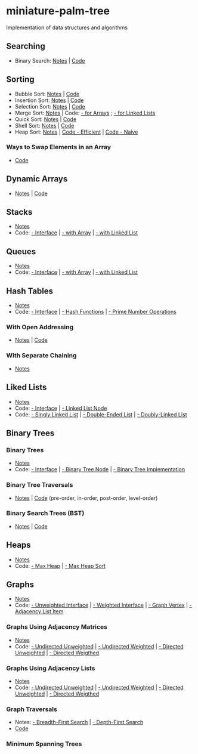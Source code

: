 # miniature-palm-tree
Implementation of data structures and algorithms

## Searching 

- Binary Search: [Notes](https://paper.dropbox.com/doc/Algorithms-yOFym5oauDWCgJw1EkUOo#:uid=193012893070714&h2=Binary-Search) | [Code](https://github.com/adinutzyc21/miniature-palm-tree/blob/master/Theory/searching/binarySearch/BinarySearch.java)

## Sorting
- Bubble Sort: [Notes](https://paper.dropbox.com/doc/Algorithms-yOFym5oauDWCgJw1EkUOo#:uid=967968668100180&h2=Bubble-Sort) | [Code](https://github.com/adinutzyc21/miniature-palm-tree/blob/master/Theory/sorting/bubbleSort/BubbleSort.java)
- Insertion Sort: [Notes](https://paper.dropbox.com/doc/Algorithms-yOFym5oauDWCgJw1EkUOo#:uid=486623696708152&h2=Insertion-Sort) | [Code](https://github.com/adinutzyc21/miniature-palm-tree/blob/master/Theory/sorting/insertionSort/InsertionSort.java)
- Selection Sort: [Notes](https://paper.dropbox.com/doc/Algorithms-yOFym5oauDWCgJw1EkUOo#:uid=132599071920303&h2=Selection-Sort) | [Code](https://github.com/adinutzyc21/miniature-palm-tree/blob/master/Theory/sorting/selectionSort/SelectionSort.java)
- Merge Sort: [Notes](https://paper.dropbox.com/doc/Algorithms-yOFym5oauDWCgJw1EkUOo#:uid=009803644887312&h2=Merge-sort) | Code: [- for Arrays](https://github.com/adinutzyc21/miniature-palm-tree/blob/master/Theory/sorting/mergeSort/MergeSort.java) ; [- for Linked Lists](https://github.com/adinutzyc21/miniature-palm-tree/blob/master/Theory/linkedLists/linkedListsProblems_src/MergeSortLinkedList.java)
- Quick Sort: [Notes](https://paper.dropbox.com/doc/Algorithms-yOFym5oauDWCgJw1EkUOo#:uid=040592152212474&h2=Quick-sort) | [Code](https://github.com/adinutzyc21/miniature-palm-tree/blob/master/Theory/sorting/quickSort/QuickSort.java)
- Shell Sort: [Notes](https://paper.dropbox.com/doc/Algorithms-yOFym5oauDWCgJw1EkUOo#:uid=272137401070797&h2=Shell-Sort) | [Code](https://github.com/adinutzyc21/miniature-palm-tree/blob/master/Theory/sorting/shellSort/ShellSort.java)
- Heap Sort: [Notes](https://paper.dropbox.com/doc/Algorithms-yOFym5oauDWCgJw1EkUOo#:uid=835557830548066&h2=Heap-Sort) | [Code - Efficient](https://github.com/adinutzyc21/miniature-palm-tree/blob/master/Theory/heaps/heaps_src/MaxHeapSort.java) | [Code - Naive](https://github.com/adinutzyc21/miniature-palm-tree/blob/master/Theory/sorting/heapSort/HeapSort.java)

### Ways to Swap Elements in an Array
- [Code](https://github.com/adinutzyc21/miniature-palm-tree/blob/master/Theory/sorting/swappingArrayElements/Swaps.java)

## Dynamic Arrays
- [Notes]() | [Code](https://github.com/adinutzyc21/miniature-palm-tree/blob/master/Theory/dynamicArrays/dynamicArrays/DynamicArray.java)

## Stacks
- [Notes]() 
- Code: [- Interface](https://github.com/adinutzyc21/miniature-palm-tree/blob/master/Theory/stacks/stacks_src/InterfaceStack.java) | [- with Array](https://github.com/adinutzyc21/miniature-palm-tree/blob/master/Theory/stacks/stacks_src/StackArray.java) | [- with Linked List](https://github.com/adinutzyc21/miniature-palm-tree/blob/master/Theory/stacks/stacks_src/StackList.java)

## Queues
- [Notes](https://goo.gl/ui1H6w) 
- Code: [- Interface](https://github.com/adinutzyc21/miniature-palm-tree/blob/master/Theory/queues/queues_src/InterfaceQueue.java) | [- with Array](https://github.com/adinutzyc21/miniature-palm-tree/blob/master/Theory/queues/queues_src/QueueArray.java) | [- with Linked List](https://github.com/adinutzyc21/miniature-palm-tree/blob/master/Theory/queues/queues_src/QueueList.java)

## Hash Tables
- [Notes](https://paper.dropbox.com/doc/Data-Structures-eeYeogxkRLUQoHyddIn9X#:uid=842679455192664&h2=Hash-Tables)
- Code: [- Interface](https://github.com/adinutzyc21/miniature-palm-tree/blob/master/Theory/hashTables/hashTable_util/InterfaceHashTable.java) | [- Hash Functions](https://github.com/adinutzyc21/miniature-palm-tree/blob/master/Theory/hashTables/hashTable_util/HashFunctions.java) | [- Prime Number Operations](https://github.com/adinutzyc21/miniature-palm-tree/blob/master/Theory/hashTables/hashTable_util/PrimeNumberOps.java)

### With Open Addressing
- [Notes]() | [Code](https://github.com/adinutzyc21/miniature-palm-tree/blob/master/Theory/hashTables/hashTable_src/HashTableOpenAddressing.java) 

### With Separate Chaining
- [Notes](https://github.com/adinutzyc21/miniature-palm-tree/blob/master/Theory/hashTables/hashTable_src/HashTableSeparateChaining.java)

## Liked Lists
- [Notes]() 
- Code: [- Interface](https://github.com/adinutzyc21/miniature-palm-tree/blob/master/Theory/linkedLists/linkedLists_util/InterfaceLinkedList.java) | [- Linked List Node](https://github.com/adinutzyc21/miniature-palm-tree/blob/master/Theory/linkedLists/linkedLists_util/Node.java) 
- Code: [- Singly Linked List](https://github.com/adinutzyc21/miniature-palm-tree/blob/master/Theory/linkedLists/linkedLists_src/SinglyLinkedList.java) | [- Double-Ended List](https://github.com/adinutzyc21/miniature-palm-tree/blob/master/Theory/linkedLists/linkedLists_src/DoubleEndedList.java) | [- Doubly-Linked List](https://github.com/adinutzyc21/miniature-palm-tree/blob/master/Theory/linkedLists/linkedLists_src/DoublyLinkedList.java) 

## Binary Trees 

### Binary Trees
- [Notes]() 
- Code: [- Interface](https://github.com/adinutzyc21/miniature-palm-tree/blob/master/Theory/binaryTrees/binaryTree_util/InterfaceBinaryTree.java) |  [- Binary Tree Node](https://github.com/adinutzyc21/miniature-palm-tree/blob/master/Theory/binaryTrees/binaryTree_util/Node.java) | [- Binary Tree Implementation](https://github.com/adinutzyc21/miniature-palm-tree/blob/master/Theory/binaryTrees/binaryTree_src/BinaryTreeInsertRandomDirection.java)

### Binary Tree Traversals
- [Notes]() | [Code](https://github.com/adinutzyc21/miniature-palm-tree/blob/master/Theory/binaryTrees/bst_src/BinaryTreeTraversals.java) (pre-order, in-order, post-order, level-order) 

### Binary Search Trees (BST)
- [Notes]() | [Code](https://github.com/adinutzyc21/miniature-palm-tree/blob/master/Theory/binaryTrees/bst_src/BinarySearchTree.java)

## Heaps
- [Notes](https://paper.dropbox.com/doc/Data-Structures-eeYeogxkRLUQoHyddIn9X#:uid=505161771811555&h2=Heaps---Max-Heap)
- Code: [- Max Heap](https://github.com/adinutzyc21/miniature-palm-tree/blob/master/Theory/heaps/heaps_src/MaxHeap.java) | [- Max Heap Sort](https://github.com/adinutzyc21/miniature-palm-tree/blob/master/Theory/heaps/heaps_src/MaxHeapSort.java)

## Graphs
- [Notes]()
- Code: [- Unweighted Interface](https://github.com/adinutzyc21/miniature-palm-tree/blob/master/Theory/graphs/graph_util/InterfaceUnweightedGraph.java) | [- Weighted Interface](https://github.com/adinutzyc21/miniature-palm-tree/blob/master/Theory/graphs/graph_util/InterfaceWeightedGraph.java) | [- Graph Vertex](https://github.com/adinutzyc21/miniature-palm-tree/blob/master/Theory/graphs/graph_util/Vertex.java) | [- Adjacency List Item](https://github.com/adinutzyc21/miniature-palm-tree/blob/master/Theory/graphs/graph_util/Item.java)

### Graphs Using Adjacency Matrices
- [Notes]()
- Code: [- Undirected Unweighted](https://github.com/adinutzyc21/miniature-palm-tree/blob/master/Theory/graphs/graph_matrix_src/UndirectedUnweightedGraphM.java) | [- Undirected Weighted](https://github.com/adinutzyc21/miniature-palm-tree/blob/master/Theory/graphs/graph_matrix_src/UndirectedWeightedGraphM.java) | [- Directed Unweighted](https://github.com/adinutzyc21/miniature-palm-tree/blob/master/Theory/graphs/graph_matrix_src/DirectedUnweightedGraphM.java) | [- Directed Weigthed](https://github.com/adinutzyc21/miniature-palm-tree/blob/master/Theory/graphs/graph_matrix_src/DirectedWeightedGraphM.java)

### Graphs Using Adjacency Lists
- [Notes]()
- Code: [- Undirected Unweighted](https://github.com/adinutzyc21/miniature-palm-tree/blob/master/Theory/graphs/graph_list_src/UndirectedUnweightedGraphL.java) | [- Undirected Weighted](https://github.com/adinutzyc21/miniature-palm-tree/blob/master/Theory/graphs/graph_list_src/UndirectedWeightedGraphL.java) | [- Directed Unweighted](https://github.com/adinutzyc21/miniature-palm-tree/blob/master/Theory/graphs/graph_list_src/DirectedUnweightedGraphL.java) | [- Directed Weigthed](https://github.com/adinutzyc21/miniature-palm-tree/blob/master/Theory/graphs/graph_list_src/DirectedWeightedGraphL.java)
  
### Graph Traversals
- Notes: [- Breadth-First Search]() | [- Depth-First Search]() 
- [Code](https://github.com/adinutzyc21/miniature-palm-tree/blob/master/Theory/graphs/graphs_algorithms_src/GraphTraversals.java)

### Minimum Spanning Trees
